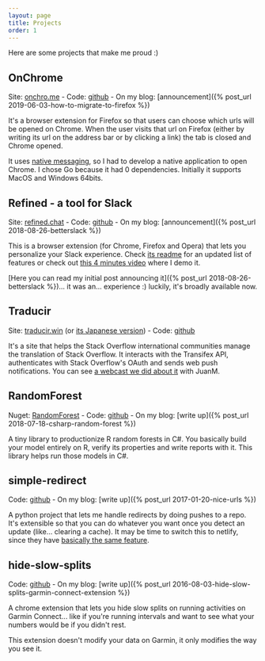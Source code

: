```yaml
---
layout: page
title: Projects
order: 1
---
```

Here are some projects that make me proud :)

## OnChrome
Site: [onchro.me](https://onchro.me) - Code: [github](https://github.com/g3rv4/OnChrome) - On my blog: [announcement]({% post_url 2019-06-03-how-to-migrate-to-firefox %})

It's a browser extension for Firefox so that users can choose which urls will be opened on Chrome. When the user visits that url on Firefox (either by writing its url on the address bar or by clicking a link) the tab is closed and Chrome opened.

It uses [native messaging](https://developer.mozilla.org/en-US/docs/Mozilla/Add-ons/WebExtensions/Native_messaging), so I had to develop a native application to open Chrome. I chose Go because it had 0 dependencies. Initially it supports MacOS and Windows 64bits.

## Refined - a tool for Slack
Site: [refined.chat](https://refined.chat) - Code: [github](https://github.com/g3rv4/Refined) - On my blog: [announcement]({% post_url 2018-08-26-betterslack %})

This is a browser extension (for Chrome, Firefox and Opera) that lets you personalize your Slack experience. Check [its readme](https://github.com/g3rv4/Refined/blob/master/README.md) for an updated list of features or check out [this 4 minutes video](https://www.youtube.com/watch?v=gyZR-5_JVqQ) where I demo it.

[Here you can read my initial post announcing it]({% post_url 2018-08-26-betterslack %})... it was an... experience :) luckily, it's broadly available now.

## Traducir
Site: [traducir.win](https://traducir.win) (or [its Japanese version](https://ja.traducir.win)) - Code: [github](https://github.com/g3rv4/Traducir)

It's a site that helps the Stack Overflow international communities manage the translation of Stack Overflow. It interacts with the Transifex API, authenticates with Stack Overflow's OAuth and sends web push notifications. You can see [a webcast we did about it](https://www.youtube.com/watch?v=WbpoWXctN3Y) with JuanM.

## RandomForest
Nuget: [RandomForest](https://www.nuget.org/packages/RandomForest/) - Code: [github](https://github.com/g3rv4/RandomForest) - On my blog: [write up]({% post_url 2018-07-18-csharp-random-forest %})

A tiny library to productionize R random forests in C#. You basically build your model entirely on R, verify its properties and write reports with it. This library helps run those models in C#.

## simple-redirect
Code: [github](https://github.com/g3rv4/simple-redirect) - On my blog: [write up]({% post_url 2017-01-20-nice-urls %})

A python project that lets me handle redirects by doing pushes to a repo. It's extensible so that you can do whatever you want once you detect an update (like... clearing a cache). It may be time to switch this to netlify, since they have [basically the same feature](https://www.netlify.com/docs/redirects/).

## hide-slow-splits
Code: [github](https://github.com/g3rv4/hide-slow-splits) - On my blog: [write up]({% post_url 2016-08-03-hide-slow-splits-garmin-connect-extension %})

A chrome extension that lets you hide slow splits on running activities on Garmin Connect... like if you're running intervals and want to see what your numbers would be if you didn't rest.

This extension doesn't modify your data on Garmin, it only modifies the way you see it.
